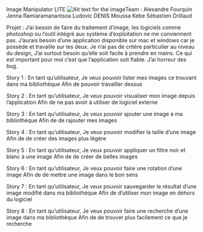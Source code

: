 Image Manipulator LITE
![Alt text for the image]([https://example.com/image.png](https://github.com/Seb-Prod/image_Manipulator/blob/testIcon/CaptureEcran.png))Team :
    Alexandre Fourquin
    Jenna Ramiaramanantsoa
    Ludovic DENIS
    Moussa Kebe
    Sébastien Drillaud

Projet :
    J’ai besoin de faire du traitement d’image, les logiciels comme photoshop ou l’outil intégré aux système d’exploitation ne me conviennent pas.
    J’aurais besoin d’une application disponible sur mac et windows car je possède et travaille sur les deux.
    Je n’ai pas de critère particulier au niveau du design, J’ai surtout besoin qu’elle soit facile à prendre en mains.
    Ce qui est important pour moi c’est que l’application soit fiable. J’ai horreur des bug.


Story 1 :
    En tant qu’utilisateur,
    Je veux pouvoir lister mes images ce trouvant dans ma bibliothèque
    Afin de pouvoir travailler dessus

Story 2 :
    En tant qu’utilisateur,
    Je veux pouvoir visualiser mon image depuis l’application
    Afin de ne pas avoir à utiliser de logiciel externe

Story 3 :
    En tant qu’utilisateur,
    Je veux pouvoir ajouter une image à ma bibliothèque
    Afin de de rajouter mes images

Story 4 :
    En tant qu’utilisateur,
    Je veux pouvoir modifier la taille d’une image
    Afin de de créer des images plus légère

Story 5 :
    En tant qu’utilisateur,
    Je veux pouvoir appliquer un filtre noir et blanc à une image
    Afin de de créer de belles images 

Story 6 :
    En tant qu’utilisateur,
    Je veux pouvoir faire une rotation d’une image
    Afin de de mettre  une image dans le bon sens

Story 7 :
    En tant qu’utilisateur,
    Je veux pouvoir sauvegarder le résultat d’une image modifié dans ma bibliothèque
    Afin de d’utiliser mon image en dehors du logiciel

Story 8 :
    En tant qu’utilisateur,
    Je veux pouvoir faire une recherche d’une image dans ma bibliothèque
    Afin de de trouver plus facilement ce que je recherche




